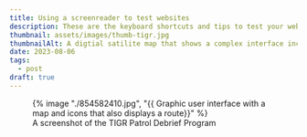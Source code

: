 ```yaml
---
title: Using a screenreader to test websites
description: These are the keyboard shortcuts and tips to test your website for accessibility
thumbnail: assets/images/thumb-tigr.jpg
thumbnailAlt: A digtial satilite map that shows a complex interface including markers a route and an informatinal overlay
date: 2023-08-06
tags:
  - post
draft: true
---
```

<figure>
  {% image "./854582410.jpg", "{{ Graphic user interface with a map and icons that also displays a route}}" %}
<figcaption>A screenshot of the TIGR Patrol Debrief Program</figcaption>
</figure>